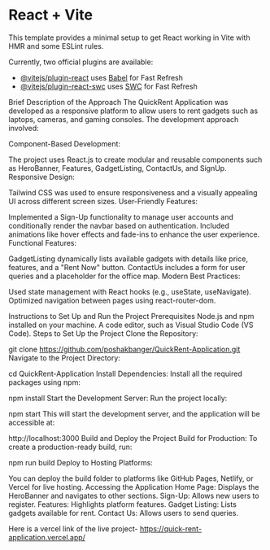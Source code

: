# React + Vite

This template provides a minimal setup to get React working in Vite with HMR and some ESLint rules.

Currently, two official plugins are available:

- [@vitejs/plugin-react](https://github.com/vitejs/vite-plugin-react/blob/main/packages/plugin-react/README.md) uses [Babel](https://babeljs.io/) for Fast Refresh
- [@vitejs/plugin-react-swc](https://github.com/vitejs/vite-plugin-react-swc) uses [SWC](https://swc.rs/) for Fast Refresh


Brief Description of the Approach
The QuickRent Application was developed as a responsive platform to allow users to rent gadgets such as laptops, cameras, and gaming consoles. The development approach involved:

Component-Based Development:

The project uses React.js to create modular and reusable components such as HeroBanner, Features, GadgetListing, ContactUs, and SignUp.
Responsive Design:

Tailwind CSS was used to ensure responsiveness and a visually appealing UI across different screen sizes.
User-Friendly Features:

Implemented a Sign-Up functionality to manage user accounts and conditionally render the navbar based on authentication.
Included animations like hover effects and fade-ins to enhance the user experience.
Functional Features:

GadgetListing dynamically lists available gadgets with details like price, features, and a "Rent Now" button.
ContactUs includes a form for user queries and a placeholder for the office map.
Modern Best Practices:

Used state management with React hooks (e.g., useState, useNavigate).
Optimized navigation between pages using react-router-dom.


Instructions to Set Up and Run the Project
Prerequisites
Node.js and npm installed on your machine.
A code editor, such as Visual Studio Code (VS Code).
Steps to Set Up the Project
Clone the Repository:


git clone https://github.com/poshakbanger/QuickRent-Application.git
Navigate to the Project Directory:


cd QuickRent-Application
Install Dependencies: Install all the required packages using npm:

npm install
Start the Development Server: Run the project locally:


npm start
This will start the development server, and the application will be accessible at:


http://localhost:3000
Build and Deploy the Project
Build for Production: To create a production-ready build, run:


npm run build
Deploy to Hosting Platforms:

You can deploy the build folder to platforms like GitHub Pages, Netlify, or Vercel for live hosting.
Accessing the Application
Home Page: Displays the HeroBanner and navigates to other sections.
Sign-Up: Allows new users to register.
Features: Highlights platform features.
Gadget Listing: Lists gadgets available for rent.
Contact Us: Allows users to send queries.

Here is a vercel link of the live project- 
https://quick-rent-application.vercel.app/
